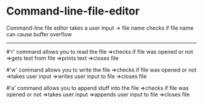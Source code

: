 # Command-line-file-editor
Command-line file editor
takes a user input -> file name
checks if file name can cause buffer overflow
___________________________________________________________

#'r' command allows you to read the file
    =>checks if file was opened or not
    =>gets text from file
    =>prints text
    =>closes file
    
#'w' command allows you to write the file
    =>checks if file was opened or not
    =>takes user input
    =>writes user input to file
    =>closes file
    
#'a' command allows you to append stuff into the file
    =>checks if file was opened or not
    =>takes user input
    =>appends user input to file
    =>closes file
